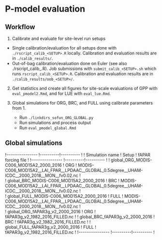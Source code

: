 # P-model evaluation

## Workflow

1. Calibrate and evaluate for site-level run setups
  - Single calibration/evaluation for all setups done with `./rscript_calib_<SETUP>.R` locally. Calibration and evaluation results are in `./calib_results/`.
  - Out-of-bag calibration/evaluation done on Euler (see also ./rscript_calib_<SETUP>.R). Job submissions with `submit_calib_<SETUP>.sh` which runs `rscript_calib_<SETUP>.R`. Calibration and evaluation results are in `./calib_results/oob_<SETUP>/`.

2. Get statistics and create all figures for site-scale evaluations of GPP with `eval_pmodel2.Rmd`, and for LUE with `eval_lue.Rmd`.

3. Global simulations for ORG, BRC, and FULL using calibrate parameters from 1.
	- Run `./linkdirs_sofun_ORG_GLOBAL.py`
	- Run simulations and process output
	- Run `eval_pmodel_global.Rmd`
	
## Global simulations	

!----------------                          !----------!----------                                                                                    !
! Simulation name                          ! Setup    ! fAPAR forcing file                                                                           !
!----------------                          !----------!----------                                                                                    !
! global_ORG_MODIS-C006_MOD15A2_2000_2016  ! ORG      ! MODIS-C006_MOD15A2__LAI_FPAR__LPDAAC__GLOBAL_0.5degree__UHAM-ICDC__2000_2018__MON__fv0.02.nc !        
! global_BRC_MODIS-C006_MOD15A2_2000_2016  ! BRC      ! MODIS-C006_MOD15A2__LAI_FPAR__LPDAAC__GLOBAL_0.5degree__UHAM-ICDC__2000_2018__MON__fv0.02.nc !        
! global_FULL_MODIS-C006_MOD15A2_2000_2016 ! FULL     ! MODIS-C006_MOD15A2__LAI_FPAR__LPDAAC__GLOBAL_0.5degree__UHAM-ICDC__2000_2018__MON__fv0.02.nc !         
! global_ORG_fAPAR3g_v2_2000_2016          ! ORG      ! fAPAR3g_v2_1982_2016_FILLED.nc                                                               !
! global_BRC_fAPAR3g_v2_2000_2016          ! BRC      ! fAPAR3g_v2_1982_2016_FILLED.nc                                                               !
! global_FULL_fAPAR3g_v2_2000_2016         ! FULL     ! fAPAR3g_v2_1982_2016_FILLED.nc                                                               !
!----------------                          !----------!----------                                                                                    !     
